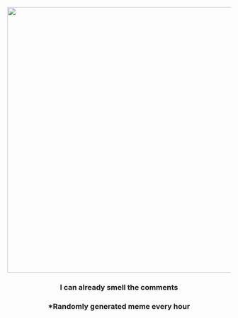 <p align="center">
        <img src="https://i.redd.it/0areblauxlo81.jpg" width="600" height="600">
        </p>
        <h3 align="center">I can already smell the comments</h3>
        <h3 align="center">*Randomly generated meme every hour</h3>
    